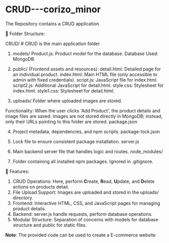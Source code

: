 # CRUD---corizo_minor
The Repository contains a CRUD application

📁 Folder Structure:

CRUD/   # CRUD is the main application folder

1. models/
		Product.js: Product model for the database.
		Database Used: MongoDB.

2. public/ (Frontend assets and resources):
		detail.html: Detailed page for an individual product.
	  index.html: Main HTML file (only accessible to admin with fixed credentials).
	  script.js: JavaScript file for index.html.
	  script2.js: Additional JavaScript for detail.html.
	  style.css: Stylesheet for index.html.
	  style1.css: Stylesheet for detail.html.

3. uploads/
  Folder where uploaded images are stored.

  Functionality:
    When the user clicks 'Add Product', the product details and image files are saved.
    Images are not stored directly in MongoDB; instead, only their URLs pointing to this folder are stored.
    package.json

4. Project metadata, dependencies, and npm scripts.
    package-lock.json

5. Lock file to ensure consistent package installation.
    server.js

6. Main backend server file that handles logic and routes.
    node_modules/

7. Folder containing all installed npm packages.
    Ignored in .gitignore.

🚀 Features:

1. CRUD Operations: Here, perform **C**reate, **R**ead, **U**pdate, and **D**elete actions on products detail.
2. File Upload Support: Images are uploaded and stored in the uploads/ directory.
3. Frontend: Interactive HTML, CSS, and JavaScript pages for managing product details.
4. Backend: server.js handle requests, perform database operations.
5. Modular Structure: Separation of concerns with models for database structure and public for static files. 

**Note**: The provided code can be used to create a E-commerce website

